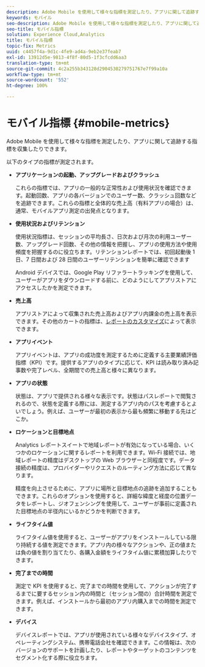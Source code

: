```yaml
---
description: Adobe Mobile を使用して様々な指標を測定したり、アプリに関して追跡する指標を収集したりできます。
keywords: モバイル
seo-description: Adobe Mobile を使用して様々な指標を測定したり、アプリに関して追跡する指標を収集したりできます。
seo-title: モバイル指標
solution: Experience Cloud,Analytics
title: モバイル指標
topic-fix: Metrics
uuid: c4457f4a-9d1c-4fe9-ad4a-9eb2e37feab7
exl-id: 13912d5e-9813-4f8f-80d5-1f3cfcdd6aa3
translation-type: tm+mt
source-git-commit: 4c2a255b343128d2904530279751767e7f99a10a
workflow-type: tm+mt
source-wordcount: '552'
ht-degree: 100%

---
```


# モバイル指標 {#mobile-metrics}

Adobe Mobile を使用して様々な指標を測定したり、アプリに関して追跡する指標を収集したりできます。

以下のタイプの指標が測定されます。

* **アプリケーションの起動、アップグレードおよびクラッシュ**

   これらの指標では、アプリの一般的な正常性および使用状況を確認できます。起動回数、アプリの各バージョンでのユーザー数、クラッシュ回数などを追跡できます。これらの指標と全体的な売上高（有料アプリの場合）は、通常、モバイルアプリ測定の出発点となります。

* **使用状況およびリテンション**

   使用状況指標は、セッションの平均長さ、日次および月次の利用ユーザー数、アップグレード回数、その他の情報を把握し、アプリの使用方法や使用頻度を把握するのに役立ちます。リテンションレポートでは、初回起動後 1 日、7 日間および 28 日間のユーザーリテンションを簡単に確認できます

   Android デバイスでは、Google Play リファラートラッキングを使用して、ユーザーがアプリをダウンロードする前に、どのようにしてアプリストアにアクセスしたかを測定できます。

* **売上高**

   アプリストアによって収集された売上高およびアプリ内課金の売上高を表示できます。その他のカートの指標は、[レポートのカスタマイズ](/help/using/usage/reports-customize/reports-customize.md)によって表示できます。

* **アプリイベント**

   アプリイベントは、アプリの成功度を測定するために定義する主要業績評価指標（KPI）です。提供するアプリのタイプに応じて、KPI は読み取り済み記事数や完了レベル、全期間での売上高と様々に異なります。

* **アプリの状態**

   状態は、アプリで提供される様々な表示です。状態はパスレポートで閲覧されるので、状態を定義する際には、測定するアプリ内のパスを考慮するとよいでしょう。例えば、ユーザーが最初の表示から最も頻繁に移動する先はどこか。

* **ロケーションと目標地点**

   Analytics レポートスイートで地域レポートが有効になっている場合、いくつかのロケーションに関するレポートを利用できます。Wi-Fi 接続では、地域レポートの精度はデスクトップの Web ブラウザーと同程度です。データ接続の精度は、プロバイダーやリクエストのルーティング方法に応じて異なります。

   精度を向上させるために、アプリに場所と目標地点の追跡を追加することもできます。これらのオプションを使用すると、詳細な緯度と経度の位置データをレポートし、ジオフェンシングを使用して、ユーザーが事前に定義された目標地点の半径内にいるかどうかを判断できます。

* **ライフタイム値**

   ライフタイム値を使用すると、ユーザーがアプリをインストールしている限り持続する値を測定できます。アプリ内の様々なアクションや、正の値または負の値を割り当てたり、各購入金額をライフタイム値に累積加算したりできます。

* **完了までの時間**

   測定で KPI を使用すると、完了までの時間を使用して、アクションが完了するまでに要するセッション内の時間と（セッション間の）合計時間を測定できます。例えば、インストールから最初のアプリ内購入までの時間を測定できます。

* **デバイス**

   デバイスレポートでは、アプリが使用されている様々なデバイスタイプ、オペレーティングシステム、携帯電話会社を確認できます。この情報は、次のバージョンのサポートを計画したり、レポートやターゲットのコンテンツをセグメント化する際に役立ちます。
